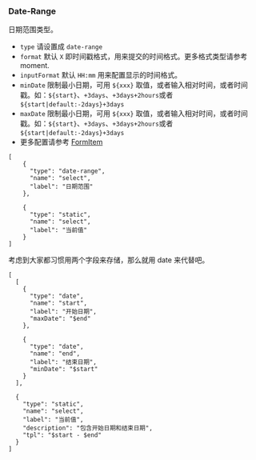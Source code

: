 ### Date-Range

日期范围类型。

-   `type` 请设置成 `date-range`
-   `format` 默认 `X` 即时间戳格式，用来提交的时间格式。更多格式类型请参考 moment.
-   `inputFormat` 默认 `HH:mm` 用来配置显示的时间格式。
-   `minDate` 限制最小日期，可用 `${xxx}` 取值，或者输入相对时间，或者时间戳。如：`${start}`、`+3days`、`+3days+2hours`或者 `${start|default:-2days}+3days`
-   `maxDate` 限制最小日期，可用 `${xxx}` 取值，或者输入相对时间，或者时间戳。如：`${start}`、`+3days`、`+3days+2hours`或者 `${start|default:-2days}+3days`
-   更多配置请参考 [FormItem](#FormItem)

```schema:height="250" scope="form"
[
    {
      "type": "date-range",
      "name": "select",
      "label": "日期范围"
    },

    {
      "type": "static",
      "name": "select",
      "label": "当前值"
    }
]
```

考虑到大家都习惯用两个字段来存储，那么就用 date 来代替吧。

```schema:height="250" scope="form"
[
  [
    {
      "type": "date",
      "name": "start",
      "label": "开始日期",
      "maxDate": "$end"
    },

    {
      "type": "date",
      "name": "end",
      "label": "结束日期",
      "minDate": "$start"
    }
  ],

  {
    "type": "static",
    "name": "select",
    "label": "当前值",
    "description": "包含开始日期和结束日期",
    "tpl": "$start - $end"
  }
]
```

